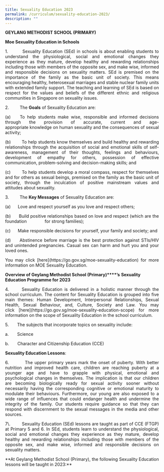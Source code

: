 ```yaml
---
title: Sexuality Education 2023
permalink: /curriculum/sexuality-education-2023/
description: ""
---
```

**GEYLANG METHODIST SCHOOL (PRIMARY)**

**Moe Sexua****l****ity Education in Schools**

<p style="text-align: justify;">1.         Sexuality Education (SEd) in schools is about enabling students to understand the physiological, social and emotional changes they experience as they mature, develop healthy and rewarding relationships including those with members of the opposite sex, and make wise, informed and responsible decisions on sexuality matters. SEd is premised on the importance of the family as the basic unit of society. This means encouraging healthy, heterosexual marriages and stable nuclear family units with extended family support. The teaching and learning of SEd is based on respect for the values and beliefs of the different ethnic and religious communities in Singapore on sexuality issues.

2.         The **Goals** of Sexuality Education are:<br>

<p style="text-align: justify;">(a)    To help students make wise, responsible and informed decisions through the provision of accurate, current and age-appropriate knowledge on human sexuality and the consequences of sexual activity;

<p style="text-align: justify;">(b)        To help students know themselves and build healthy and rewarding relationships through the acquisition of social and emotional skills of self-awareness, management of their thoughts, feelings and behaviours, development of empathy for others, possession of effective communication, problem-solving and decision-making skills; and

<p style="text-align: justify;">(c)        To help students develop a moral compass, respect for themselves and for others as sexual beings, premised on the family as the basic unit of society, through the inculcation of positive mainstream values and attitudes about sexuality.

3.         The **Key Messages** of Sexuality Education are:

<p style="text-align: justify;">(a)      Love and respect yourself as you love and respect others;

<p style="text-align: justify;">(b)      Build positive relationships based on love and respect (which are the foundation               for strong families);

<p style="text-align: justify;">(c)      Make responsible decisions for yourself, your family and society; and

<p style="text-align: justify;">(d)     Abstinence before marriage is the best protection against STIs/HIV and unintended pregnancies. Casual sex can harm and hurt you and your loved ones.

<p style="text-align: justify;">You may click [here](https://go.gov.sg/moe-sexuality-education) for more information on MOE Sexuality Education.

**Overview of Geylang Methodist School (Primary)****’s** **Sexuality Education Programme for 2023**

<p style="text-align: justify;">4.      Sexuality Education is delivered in a holistic manner through the school curriculum. The content for Sexuality Education is grouped into five main themes: Human Development, Interpersonal Relationships, Sexual Health, Sexual Behaviour, and, Culture, Society and Law. You may click [here](https://go.gov.sg/moe-sexuality-education-scope) for more information on the scope of Sexuality Education in the school curriculum.

5.       The subjects that incorporate topics on sexuality include:

a.       Science

b.       Character and Citizenship Education (CCE)

**Sexuality Education Lessons**:

<p style="text-align: justify;">6.         The upper primary years mark the onset of puberty. With better nutrition and improved health care, children are reaching puberty at a younger age and have to grapple with physical, emotional and psychological changes in themselves. The implication is that our children are becoming biologically ready for sexual activity sooner without necessarily having the corresponding cognitive or emotional maturity to modulate their behaviours. Furthermore, our young are also exposed to a wide range of influences that could endanger health and undermine the integrity of the family. Our students require guidance so that they can respond with discernment to the sexual messages in the media and other sources.

<p style="text-align: justify;">7\.         Sexuality Education (SEd) lessons are taught as part of CCE (FTGP) at Primary 5 and 6. In SEd, students learn to understand the physiological, social and emotional changes they experience as they mature, develop healthy and rewarding relationships including those with members of the opposite sex, and make wise, informed and responsible decisions on sexuality matters. 

<p style="text-align: justify;">**At Geylang Methodist School (Primary), the following Sexuality Education lessons will be taught in 2023:**
